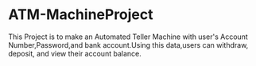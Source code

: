 # ATM-MachineProject 
This Project is to make an Automated Teller Machine with user's Account Number,Password,and bank account.Using this data,users can withdraw, deposit, and view their account balance.
